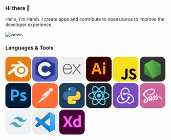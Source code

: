 ### Hi there 👋

Hello, I'm Harsh.
I create apps and contribute to opensource to improve the developer experience.

![views](https://komarev.com/ghpvc/?username=harshcut&label=Profile%20views&color=0e75b6&style=flat)

### Languages & Tools

![blender](static/blender.svg) ![c](static/c.svg) ![expressjs](static/expressjs.svg) ![illustrator](static/illustrator.svg) ![javascript](static/javascript.svg) ![nodejs](static/nodejs.svg) ![photoshop](static/photshop.svg) ![postman](static/postman.svg) ![python](static/python.svg) ![react](static/react.svg) ![redux](static/redux.svg) ![sass](static/sass.svg) ![tailwindcss](static/tailwindcss.svg) ![vscode](static/vscode.svg) ![xd](static/xd.svg)
